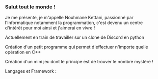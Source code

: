 <html>
<head>
<h3>Salut tout le monde !</h3>
      <p>Je me présente, je m'appelle Nouhmane Kettani, passionné par l'informatique notamment la programmation, c'est devenu un centre d'intérêt pour moi ainsi et j'aimerai en vivre !</p>
            <p>Actuellement en train de travailler sur un clone de Discord en python</p>
            <p>Création d'un petit programme qui permet d'effectuer n'importe quelle opération en C++</p>
            <p>Création d'un mini jeu dont le principe est de trouver le nombre mystère !</p>
            <bolder><p>Langages et Framework :</p>
</head>


</html>
